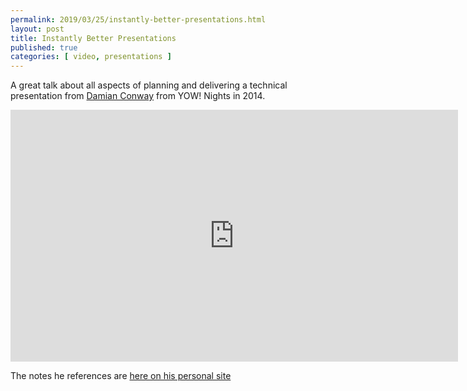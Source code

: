 ```yaml
---
permalink: 2019/03/25/instantly-better-presentations.html
layout: post
title: Instantly Better Presentations
published: true 
categories: [ video, presentations ]
---
```


A great talk about all aspects of planning and delivering a technical presentation from <a href="http://damian.conway.org">Damian Conway</a> from 
YOW! Nights in 2014. 

<iframe width="716" height="403" src="https://www.youtube.com/embed/W_i_DrWic88" frameborder="0" allow="accelerometer; autoplay; encrypted-media; gyroscope; picture-in-picture" allowfullscreen>
</iframe>

The notes he references are <a href="http://damian.conway.org/IBP.pdf">here on his personal site</a>

